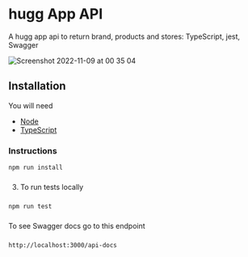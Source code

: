 # hugg App API

A hugg app api to return brand, products and stores:
TypeScript, jest, Swagger

![Screenshot 2022-11-09 at 00 35 04](https://user-images.githubusercontent.com/22579826/200707949-776d2b10-76de-485f-b022-82bb7412823c.png)



## Installation

You will need

- [Node](https://nodejs.org/en/download)
- [TypeScript](https://www.typescriptlang.org/download)

### Instructions

```
npm run install
```

###
3. To run tests locally
###
```
npm run test
```


###
To see Swagger docs go to this endpoint
###
```
http://localhost:3000/api-docs
```
